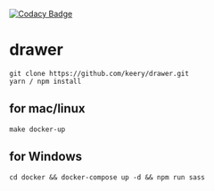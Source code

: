 [![Codacy Badge](https://api.codacy.com/project/badge/Grade/f2d964e2ad824f1594d9fceaab4da0e1)](https://www.codacy.com/app/blaadje/drawer?utm_source=github.com&amp;utm_medium=referral&amp;utm_content=keery/drawer&amp;utm_campaign=Badge_Grade)

# drawer

```
git clone https://github.com/keery/drawer.git
yarn / npm install
```

## for mac/linux
```
make docker-up
```
## for Windows

```
cd docker && docker-compose up -d && npm run sass
```
